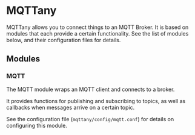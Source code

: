 # MQTTany

MQTTany allows you to connect things to an MQTT Broker.
It is based on modules that each provide a certain functionality.
See the list of modules below, and their configuration files for details.

## Modules

### MQTT

The MQTT module wraps an MQTT client and connects to a broker.

It provides functions for publishing and subscribing to topics, as well as callbacks when messages arrive on a certain topic.

See the configuration file (`mqttany/config/mqtt.conf`) for details on configuring this module.
